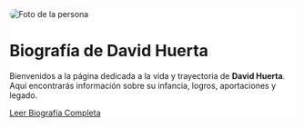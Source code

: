 <!DOCTYPE html>
<html lang="es">
<head>
  <meta charset="UTF-8">
  <meta name="viewport" content="width=device-width, initial-scale=1">
  <title>Biografía de David Huerta</title>
  <!-- Bootstrap CSS -->
  <link href="https://cdn.jsdelivr.net/npm/bootstrap@5.3.3/dist/css/bootstrap.min.css" rel="stylesheet">
  <style>
    body {
      background: url("fondodeinicio.png") no-repeat center center fixed;
      background-size: cover;
    }
    .card {
      background-color: rgba(255, 255, 255, 0.9);
    }
    img {
      border-radius: 10px;
    }

  </style>
</head>
<body>
  <div class="container d-flex justify-content-center align-items-center vh-100">
    <div class="card text-center shadow p-4" style="max-width: 600px;">
      <img src="david.png" class="img-fluid mx-auto d-block mb-3" alt="Foto de la persona" style="max-width: 200px;">
      <h1 class="mb-3">Biografía de David Huerta</h1>
      <p class="lead">
        Bienvenidos a la página dedicada a la vida y trayectoria de <strong>David Huerta</strong>.
        Aquí encontrarás información sobre su infancia, logros, aportaciones y legado.
      </p>
      <a href="index2.html" class="btn btn-primary">Leer Biografía Completa</a>
    </div>
  </div>

  <!-- Bootstrap JS -->
  <script src="https://cdn.jsdelivr.net/npm/bootstrap@5.3.3/dist/js/bootstrap.bundle.min.js"></script>
</body>
</html>
















